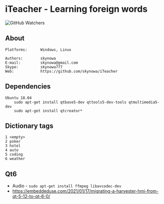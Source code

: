 # iTeacher - Learning foreign words

![GitHub Watchers](https://img.shields.io/github/watchers/skynowa/xLib)

## About

    Platforms:      Windows, Linux

    Authors:        skynowa
    E-mail:         skynowa@gmail.com
    Skype:          skynowa777
    Web:            https://github.com/skynowa/iTeacher

## Dependencies

    Ubuntu 18.04
        sudo apt-get install qtbase5-dev qttools5-dev-tools qtmultimedia5-dev
        sudo apt-get install qtcreator*

## Dictionary tags

    1 <empty>
    2 poker
    3 hotel
    4 auto
    5 coding
    6 weather

## Qt6

- Audio - `sudo apt-get install ffmpeg libavcodec-dev`
- https://embeddeduse.com/2021/01/17/migrating-a-harvester-hmi-from-qt-5-12-to-qt-6-0/
